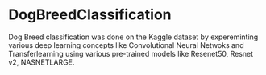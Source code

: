 # DogBreedClassification
Dog Breed classification was done on the Kaggle dataset by expereminting various deep learning concepts like Convolutional Neural Netwoks and Transferlearning using various pre-trained models like Resenet50, Resnet v2, NASNETLARGE.
